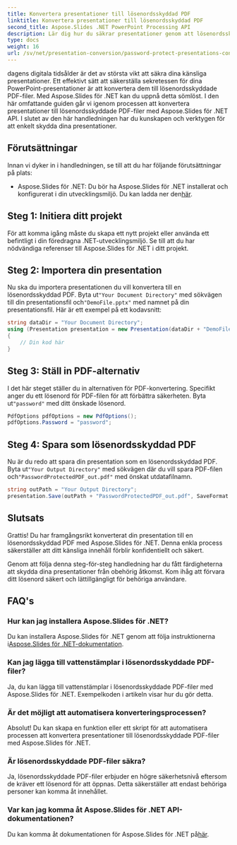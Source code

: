 ```yaml
---
title: Konvertera presentationer till lösenordsskyddad PDF
linktitle: Konvertera presentationer till lösenordsskyddad PDF
second_title: Aspose.Slides .NET PowerPoint Processing API
description: Lär dig hur du säkrar presentationer genom att lösenordsskydda och konvertera dem till PDF-filer med Aspose.Slides för .NET. Förbättra datasäkerheten nu.
type: docs
weight: 16
url: /sv/net/presentation-conversion/password-protect-presentations-convert-to-password-protected-pdf/
---
```


dagens digitala tidsålder är det av största vikt att säkra dina känsliga presentationer. Ett effektivt sätt att säkerställa sekretessen för dina PowerPoint-presentationer är att konvertera dem till lösenordsskyddade PDF-filer. Med Aspose.Slides för .NET kan du uppnå detta sömlöst. I den här omfattande guiden går vi igenom processen att konvertera presentationer till lösenordsskyddade PDF-filer med Aspose.Slides för .NET API. I slutet av den här handledningen har du kunskapen och verktygen för att enkelt skydda dina presentationer.

## Förutsättningar

Innan vi dyker in i handledningen, se till att du har följande förutsättningar på plats:

-  Aspose.Slides för .NET: Du bör ha Aspose.Slides för .NET installerat och konfigurerat i din utvecklingsmiljö. Du kan ladda ner den[här](https://releases.aspose.com/slides/net/).

## Steg 1: Initiera ditt projekt

För att komma igång måste du skapa ett nytt projekt eller använda ett befintligt i din föredragna .NET-utvecklingsmiljö. Se till att du har nödvändiga referenser till Aspose.Slides för .NET i ditt projekt.

## Steg 2: Importera din presentation

Nu ska du importera presentationen du vill konvertera till en lösenordsskyddad PDF. Byta ut`"Your Document Directory"` med sökvägen till din presentationsfil och`"DemoFile.pptx"` med namnet på din presentationsfil. Här är ett exempel på ett kodavsnitt:

```csharp
string dataDir = "Your Document Directory";
using (Presentation presentation = new Presentation(dataDir + "DemoFile.pptx"))
{
    // Din kod här
}
```

## Steg 3: Ställ in PDF-alternativ

 I det här steget ställer du in alternativen för PDF-konvertering. Specifikt anger du ett lösenord för PDF-filen för att förbättra säkerheten. Byta ut`"password"` med ditt önskade lösenord.

```csharp
PdfOptions pdfOptions = new PdfOptions();
pdfOptions.Password = "password";
```

## Steg 4: Spara som lösenordsskyddad PDF

 Nu är du redo att spara din presentation som en lösenordsskyddad PDF. Byta ut`"Your Output Directory"` med sökvägen där du vill spara PDF-filen och`"PasswordProtectedPDF_out.pdf"` med önskat utdatafilnamn.

```csharp
string outPath = "Your Output Directory";
presentation.Save(outPath + "PasswordProtectedPDF_out.pdf", SaveFormat.Pdf, pdfOptions);
```

## Slutsats

Grattis! Du har framgångsrikt konverterat din presentation till en lösenordsskyddad PDF med Aspose.Slides för .NET. Denna enkla process säkerställer att ditt känsliga innehåll förblir konfidentiellt och säkert.

Genom att följa denna steg-för-steg handledning har du fått färdigheterna att skydda dina presentationer från obehörig åtkomst. Kom ihåg att förvara ditt lösenord säkert och lättillgängligt för behöriga användare.

## FAQ's

### Hur kan jag installera Aspose.Slides för .NET?

 Du kan installera Aspose.Slides för .NET genom att följa instruktionerna i[Aspose.Slides för .NET-dokumentation](https://docs.aspose.com/slides/net/).

### Kan jag lägga till vattenstämplar i lösenordsskyddade PDF-filer?

Ja, du kan lägga till vattenstämplar i lösenordsskyddade PDF-filer med Aspose.Slides för .NET. Exempelkoden i artikeln visar hur du gör detta.

### Är det möjligt att automatisera konverteringsprocessen?

Absolut! Du kan skapa en funktion eller ett skript för att automatisera processen att konvertera presentationer till lösenordsskyddade PDF-filer med Aspose.Slides för .NET.

### Är lösenordsskyddade PDF-filer säkra?

Ja, lösenordsskyddade PDF-filer erbjuder en högre säkerhetsnivå eftersom de kräver ett lösenord för att öppnas. Detta säkerställer att endast behöriga personer kan komma åt innehållet.

### Var kan jag komma åt Aspose.Slides för .NET API-dokumentationen?

 Du kan komma åt dokumentationen för Aspose.Slides för .NET på[här](https://reference.aspose.com/slides/net/).